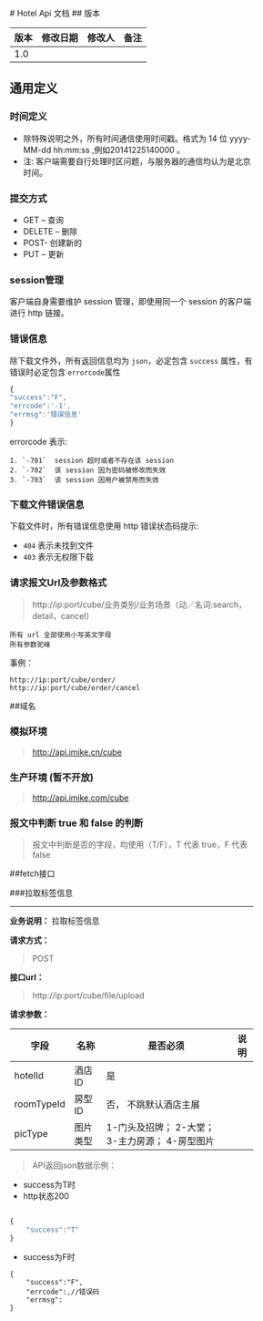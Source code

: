 <div style='width:300px; magin-top:20px'>
	<ul /Users/kirinli/Library/Containers/com.tencent.xinWeChat/Data/Library/Application Support/Wechat/1.2/e82cf06e3c1f11cd04f609cca7859bcd/Message/MessageTemp/6fc68ac07f701bf73757ce1dbe01fd4f/Image/WeChat_1463981469.jpegid="tree" class="ztree" style='width:100%;float:right'>
	</ul>
</div>
<article class='md-body' style="margin-left: 15%;">
# Hotel Api 文档
## 版本

版本 |  修改日期  | 修改人 | 备注
--- | --------- | ----- | -----------
1.0 |  |  |

## 通用定义
### 时间定义
* 除特殊说明之外，所有时间通信使用时间戳。格式为 14 位 yyyy-MM-dd hh:mm:ss ,例如20141225140000 。
* 注: 客户端需要自行处理时区问题，与服务器的通信均认为是北京时间。

### 提交方式
>
* GET – 查询
* DELETE – 删除
* POST- 创建新的
* PUT – 更新

### session管理
客户端自身需要维护 session 管理，即使用同一个 session 的客户端进行 http 链接。

### 错误信息
除下载文件外，所有返回信息均为 `json`，必定包含 `success` 属性，有错误时必定包含 `errorcode`属性

```js
{
"success":"F",
"errcode":'-1',
"errmsg":'错误信息'
}
```
errorcode 表示:

	1. `-701`  session 超时或者不存在该 session
	2. `-702`  该 session 因为密码被修改而失效
	3. `-703`  该 session 因用户被禁用而失效

### 下载文件错误信息
下载文件时，所有错误信息使用 http 错误状态码提示:

* `404` 表示未找到文件
* `403` 表示无权限下载

### 请求报文Url及参数格式
> http://ip:port/cube/业务类别/业务场景（动／名词:search，detail，cancel）


```
所有 url 全部使用小写英文字母
所有参数驼峰
```
事例：

```
http://ip:port/cube/order/
http://ip:port/cube/order/cancel
```

##域名
### 模拟环境
> http://api.imike.cn/cube

### 生产环境 (暂不开放)
> http://api.imike.com/cube



### 报文中判断 true 和 false 的判断
> 报文中判断是否的字段，均使用（T/F），T 代表 true，F 代表 false


##fetch接口

###拉取标签信息

***
**业务说明：**
拉取标签信息

**请求方式：**
> POST

**接口url：**
> http://ip:port/cube/file/upload

**请求参数：**

|    字段        |         名称        | 是否必须 | 说明|
--------------- | ------------------- | -------| ----------
|﻿hotelId|酒店 ID|是|
|roomTypeId| 房型 ID| 否， 不跳默认酒店主展
|picType| 图片类型| 1-门头及招牌； 2-大堂； 3-主力房源； 4-房型图片



> API返回json数据示例：

* success为T时
* http状态200

```js

{
    "success":"T"
}
```
* success为F时


```
{
    "success":"F",
    "errcode":,//错误码
    "errmsg":
}
```




</article>

<link href="asset/css/zTreeStyle.css" media="all" rel="stylesheet" type="text/css"/>
<script type="text/javascript" src="asset/js/jquery-1.4.4.min.js"></script>
<script type="text/javascript" src="asset/js/jquery.ztree.all-3.5.min.js"></script>
<script type="text/javascript" src="asset/js/ztree_toc.js"></script>
<script type="text/javascript" src="asset/js/mdtree.js"></script>

